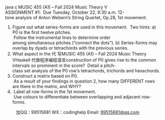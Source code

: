 java c
MUSIC 455 (A1) – Fall 2024
Music Theory V
ASSIGNMENT #1:  Due Tuesday, October 22, 9:30 a.m.
12-tone analysis of Anton Webern’s String Quartet, Op.28, 1st movement.
1. Figure out what series-forms are used in this movement.  Two hints:
a) P0 is the first twelve pitches.  Follow the instrumental lines to determine order among simultaneous pitches (“connect the dots”).
b) Series-forms may overlap by dyads or tetrachords with the previous series.
2. What aspect in the 代 写MUSIC 455 (A1) – Fall 2024 Music Theory VHaskell
代做程序编程语言construction of P0 gives rise to the common intervals so prominent in the score?  Detail a pitch-class set analysis of the P0 row’s tetrachords, trichords and hexachords.
3. Construct a matrix based on P0.  As a result of your findings in question 2, how many DIFFERENT rows are there in the matrix, and WHY?
4.  Label all row-forms in the 1st movement.  Use colours to differentiate between overlapping and adjacent row-forms.





         
加QQ：99515681  WX：codinghelp  Email: 99515681@qq.com
